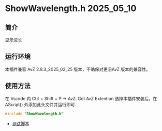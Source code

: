 # ShowWavelength.h 2025_05_10

## 简介

显示波长

## 运行环境

本插件兼容 AvZ 2.8.3_2025_02_25 版本，不确保对更旧AvZ 版本的兼容性。

## 使用方法

在 Vscode 内 Ctrl + Shift + P -> AvZ: Get AvZ Extention 选择本插件安装后，在 AScript() 外添加此头文件并运行即可

```c++
#include "ShowWavelength.h"
```

* [测试脚本](./example/test.cpp)
